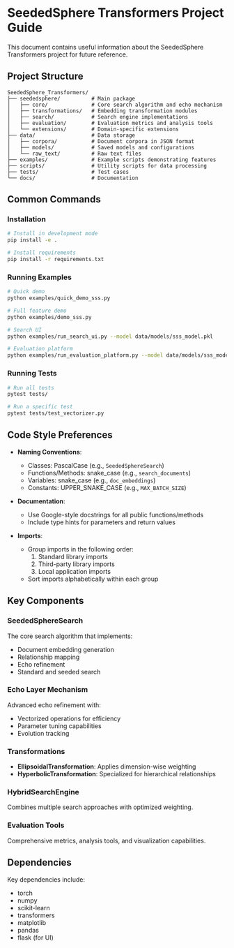 # SeededSphere Transformers Project Guide

This document contains useful information about the SeededSphere Transformers project for future reference.

## Project Structure

```
SeededSphere_Transformers/
├── seededsphere/          # Main package
│   ├── core/              # Core search algorithm and echo mechanism
│   ├── transformations/   # Embedding transformation modules
│   ├── search/            # Search engine implementations
│   ├── evaluation/        # Evaluation metrics and analysis tools
│   └── extensions/        # Domain-specific extensions
├── data/                  # Data storage
│   ├── corpora/           # Document corpora in JSON format
│   ├── models/            # Saved models and configurations
│   └── raw_text/          # Raw text files
├── examples/              # Example scripts demonstrating features
├── scripts/               # Utility scripts for data processing
├── tests/                 # Test cases
└── docs/                  # Documentation
```

## Common Commands

### Installation

```bash
# Install in development mode
pip install -e .

# Install requirements
pip install -r requirements.txt
```

### Running Examples

```bash
# Quick demo
python examples/quick_demo_sss.py

# Full feature demo
python examples/demo_sss.py

# Search UI
python examples/run_search_ui.py --model data/models/sss_model.pkl

# Evaluation platform
python examples/run_evaluation_platform.py --model data/models/sss_model.pkl
```

### Running Tests

```bash
# Run all tests
pytest tests/

# Run a specific test
pytest tests/test_vectorizer.py
```

## Code Style Preferences

- **Naming Conventions**:
  - Classes: PascalCase (e.g., `SeededSphereSearch`)
  - Functions/Methods: snake_case (e.g., `search_documents`)
  - Variables: snake_case (e.g., `doc_embeddings`)
  - Constants: UPPER_SNAKE_CASE (e.g., `MAX_BATCH_SIZE`)

- **Documentation**:
  - Use Google-style docstrings for all public functions/methods
  - Include type hints for parameters and return values

- **Imports**:
  - Group imports in the following order:
    1. Standard library imports
    2. Third-party library imports
    3. Local application imports
  - Sort imports alphabetically within each group

## Key Components

### SeededSphereSearch

The core search algorithm that implements:
- Document embedding generation
- Relationship mapping
- Echo refinement
- Standard and seeded search

### Echo Layer Mechanism

Advanced echo refinement with:
- Vectorized operations for efficiency
- Parameter tuning capabilities
- Evolution tracking

### Transformations

- **EllipsoidalTransformation**: Applies dimension-wise weighting
- **HyperbolicTransformation**: Specialized for hierarchical relationships

### HybridSearchEngine

Combines multiple search approaches with optimized weighting.

### Evaluation Tools

Comprehensive metrics, analysis tools, and visualization capabilities.

## Dependencies

Key dependencies include:
- torch
- numpy
- scikit-learn
- transformers
- matplotlib
- pandas
- flask (for UI)